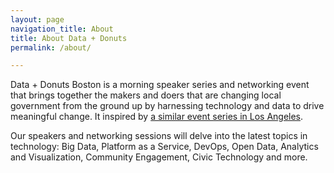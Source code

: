 ```yaml
---
layout: page
navigation_title: About
title: About Data + Donuts
permalink: /about/

---
```


<p>Data + Donuts Boston is a morning speaker series and networking event that brings together the makers and doers that are changing local government from the ground up by harnessing technology and data to drive meaningful change.  It inspired by <a href="https://datadonuts.la">a similar event series in Los Angeles</a>.</p>

<p>Our speakers and networking sessions will delve into the latest topics in technology: Big Data, Platform as a Service, DevOps, Open Data, Analytics and Visualization, Community Engagement, Civic Technology and more.</p>

<!-- <h1>Past Speakers</h1>
<ul>
{% for speaker in site.data.speakers %}
  <li>
      <strong>{{ speaker[0] }}</strong>, {{ speaker[1].title }}, {{ speaker[1].org }}
  </li>
{% endfor %}
</ul> -->
